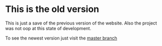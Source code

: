 
# This is the old version

This is just a save of the previous version of the website. Also the project was not oop at this state of development.

To see the newest version just visit the [master branch](https://github.com/ValuONE/seminar-homepage/tree/master) 
